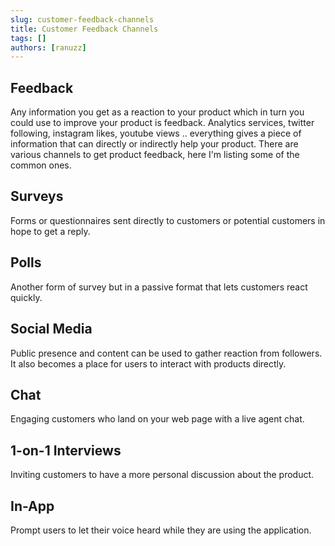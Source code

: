 ```yaml
---
slug: customer-feedback-channels
title: Customer Feedback Channels
tags: []
authors: [ranuzz]
---
```


## Feedback

Any information you get as a reaction to your product which in turn you could use to improve your product is feedback. Analytics services, twitter following, instagram likes, youtube views .. everything gives a piece of information that can directly or indirectly help your product. There are various channels to get product feedback, here I'm listing some of the common ones.

## Surveys

Forms or questionnaires sent directly to customers or potential customers in hope to get a reply.

## Polls

Another form of survey but in a passive format that lets customers react quickly.

## Social Media

Public presence and content can be used to gather reaction from followers. It also becomes a place for users to interact with products directly.

## Chat

Engaging customers who land on your web page with a live agent chat.

## 1-on-1 Interviews

Inviting customers to have a more personal discussion about the product.

## In-App

Prompt users to let their voice heard while they are using the application.

